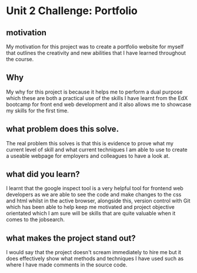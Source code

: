 # Unit 2 Challenge: Portfolio

## motivation
My motivation for this project was to create a portfolio website for myself that outlines the creativity and new abilities that I have learned throughout the course. 

## Why 
My why for this project is because it helps me to perform a dual purpose which these are both a practical use of the skills I have learnt from the EdX bootcamp for front end web development and it also allows me to showcase my skills for the first time. 

## what problem does this solve.
The real problem this solves is that this is evidence to prove what my current level of skill and what current techniques I am able to use to create a useable webpage for employers and colleagues to have a look at. 

## what did you learn? 
I learnt that the google inspect tool is a very helpful tool for frontend web developers as we are able to see the code and make changes to the css and html whilst in the active browser, alongside this, version control with Git which has been able to help keep me motivated and project objective orientated which I am sure will be skills that are quite valuable when it comes to the jobsearch.

## what makes the project stand out?
I would say that the project doesn't scream immediately to hire me but it does effectively show what methods and techniques I have used such as where I have made comments in the source code.
